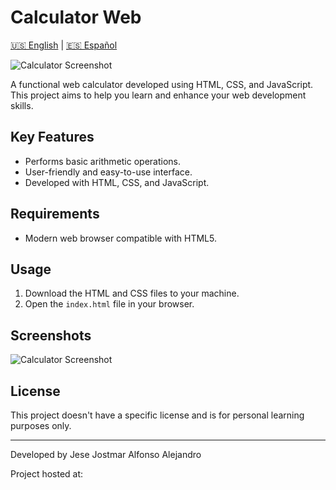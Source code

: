 # Calculator Web
[🇺🇸 English](README.md) | [🇪🇸 Español](README-es.md)

![Calculator Screenshot](screenshots/calculator.png)

A functional web calculator developed using HTML, CSS, and JavaScript. This project aims to help you learn and enhance your web development skills.

## Key Features

- Performs basic arithmetic operations.
- User-friendly and easy-to-use interface.
- Developed with HTML, CSS, and JavaScript.

## Requirements

- Modern web browser compatible with HTML5.

## Usage

1. Download the HTML and CSS files to your machine.
2. Open the `index.html` file in your browser.

## Screenshots

![Calculator Screenshot]()

## License

This project doesn't have a specific license and is for personal learning purposes only.

---

Developed by Jese Jostmar Alfonso Alejandro

Project hosted at: 
